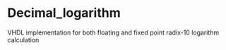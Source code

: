 # Decimal_logarithm
VHDL implementation for both floating and fixed point radix-10 logarithm calculation
